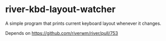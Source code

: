 # river-kbd-layout-watcher

A simple program that prints current keyboard layout whenever it changes.

Depends on https://github.com/riverwm/river/pull/753
